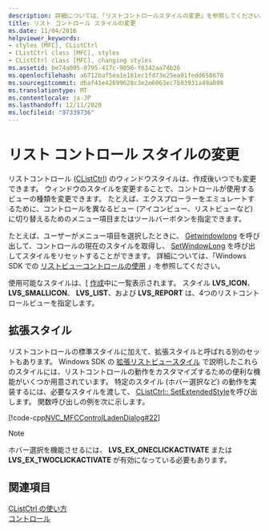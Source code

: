 ```yaml
---
description: 詳細については、「リストコントロールスタイルの変更」を参照してください。
title: リスト コントロール スタイルの変更
ms.date: 11/04/2016
helpviewer_keywords:
- styles [MFC], CListCtrl
- CListCtrl class [MFC], styles
- CListCtrl class [MFC], changing styles
ms.assetid: be74a005-0795-417c-9056-f6342aa74b26
ms.openlocfilehash: a6712baf5ea1e161ec1fd73e25ea01fedd650670
ms.sourcegitcommit: d6af41e42699628c3e2e6063ec7b03931a49a098
ms.translationtype: MT
ms.contentlocale: ja-JP
ms.lasthandoff: 12/11/2020
ms.locfileid: "97339736"
---
```

# <a name="changing-list-control-styles"></a>リスト コントロール スタイルの変更

リストコントロール ([CListCtrl](reference/clistctrl-class.md)) のウィンドウスタイルは、作成後いつでも変更できます。 ウィンドウのスタイルを変更することで、コントロールが使用するビューの種類を変更できます。 たとえば、エクスプローラーをエミュレートするために、コントロールを異なるビュー (アイコンビュー、リストビューなど) に切り替えるためのメニュー項目またはツールバーボタンを指定できます。

たとえば、ユーザーがメニュー項目を選択したときに、 [Getwindowlong](/windows/win32/api/winuser/nf-winuser-getwindowlongw) を呼び出して、コントロールの現在のスタイルを取得し、 [SetWindowLong](/windows/win32/api/winuser/nf-winuser-setwindowlongw) を呼び出してスタイルをリセットすることができます。 詳細については、「Windows SDK での [リストビューコントロールの使用](/windows/win32/Controls/using-list-view-controls) 」を参照してください。

使用可能なスタイルは、[ [作成](reference/clistctrl-class.md#create)中に一覧表示されます。 スタイル **LVS_ICON**、 **LVS_SMALLICON**、 **LVS_LIST**、および **LVS_REPORT** は、4つのリストコントロールビューを指定します。

## <a name="extended-styles"></a>拡張スタイル

リストコントロールの標準スタイルに加えて、拡張スタイルと呼ばれる別のセットもあります。 Windows SDK の [拡張リストビュースタイル](/windows/win32/Controls/extended-list-view-styles) で説明したこれらのスタイルには、リストコントロールの動作をカスタマイズするための便利な機能がいくつか用意されています。 特定のスタイル (ホバー選択など) の動作を実装するには、必要なスタイルを渡して、 [CListCtrl:: SetExtendedStyle](reference/clistctrl-class.md#setextendedstyle)を呼び出します。 関数呼び出しの例を次に示します。

[!code-cpp[NVC_MFCControlLadenDialog#22](codesnippet/cpp/changing-list-control-styles_1.cpp)]

> [!NOTE]
> ホバー選択を機能させるには、 **LVS_EX_ONECLICKACTIVATE** または **LVS_EX_TWOCLICKACTIVATE** が有効になっている必要もあります。

## <a name="see-also"></a>関連項目

[CListCtrl の使い方](using-clistctrl.md)<br/>
[コントロール](controls-mfc.md)

